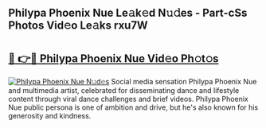 ## Philypa Phoenix Nue Le𝚊k𝚎d N𝚞𝚍es - Part-cSs Photos Vid𝚎o Le𝚊ks rxu7W

# <h2><a href="http://fb35lm6.evod.top/?m=Philypa+Phoenix+Nue">🔗 👉🔴 Philypa Phoenix Nue Vid𝚎o Ph𝚘t𝚘s</a></h2>

[![Philypa Phoenix Nue N𝚞d𝚎s](https://i.imgur.com/8V9OHl7.gif)](http://fb35lm6.evod.top/?m=Philypa+Phoenix+Nue)
Social media sensation Philypa Phoenix Nue and multimedia artist, celebrated for disseminating dance and lifestyle content through viral dance challenges and brief videos. Philypa Phoenix Nue public persona is one of ambition and drive, but he's also known for his generosity and kindness. 
